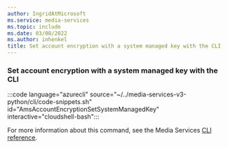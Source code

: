 ```yaml
---
author: IngridAtMicrosoft
ms.service: media-services
ms.topic: include
ms.date: 03/08/2022
ms.author: inhenkel
title: Set account encryption with a system managed key with the CLI
---
```


<!--Set account encryption with a system managed key-->

### Set account encryption with a system managed key with the CLI

:::code language="azurecli" source="~/../media-services-v3-python/cli/code-snippets.sh" id="AmsAccountEncryptionSetSystemManagedKey" interactive="cloudshell-bash":::

For more information about this command, see the Media Services [CLI reference](/cli/azure/ams/account/encryption?view=azure-cli-latest#az-ams-account-encryption-set).
